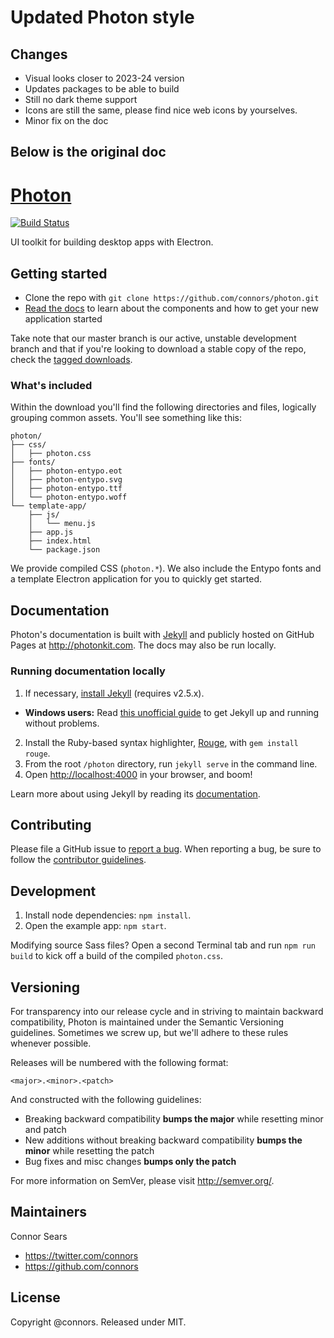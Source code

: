 # Updated Photon style

## Changes
* Visual looks closer to 2023-24 version
* Updates packages to be able to build
* Still no dark theme support
* Icons are still the same, please find nice web icons by yourselves.
* Minor fix on the doc

Below is the original doc
-----

# [Photon](http://photonkit.com/)

[![Build Status](https://img.shields.io/travis/connors/photon/master.svg)](https://travis-ci.org/connors/photon)

UI toolkit for building desktop apps with Electron.

## Getting started

* Clone the repo with `git clone https://github.com/connors/photon.git`
* [Read the docs](http://photonkit.com) to learn about the components and how to get your new application started

Take note that our master branch is our active, unstable development branch and that if you're looking to download a stable copy of the repo, check the [tagged downloads](https://github.com/connors/photon/tags).

### What's included

Within the download you'll find the following directories and files, logically grouping common assets. You'll see something like this:

```
photon/
├── css/
│   ├── photon.css
├── fonts/
│   ├── photon-entypo.eot
│   ├── photon-entypo.svg
│   ├── photon-entypo.ttf
│   └── photon-entypo.woff
└── template-app/
    ├── js/
    │   └── menu.js
    ├── app.js
    ├── index.html
    └── package.json
```

We provide compiled CSS (`photon.*`). We also include the Entypo fonts and a template Electron application for you to quickly get started.

## Documentation

Photon's documentation is built with [Jekyll](http://jekyllrb.com) and publicly hosted on GitHub Pages at <http://photonkit.com>. The docs may also be run locally.

### Running documentation locally

1. If necessary, [install Jekyll](http://jekyllrb.com/docs/installation) (requires v2.5.x).
  * **Windows users:** Read [this unofficial guide](http://jekyll-windows.juthilo.com/) to get Jekyll up and running without problems.
2. Install the Ruby-based syntax highlighter, [Rouge](https://github.com/jneen/rouge), with `gem install rouge`.
3. From the root `/photon` directory, run `jekyll serve` in the command line.
4. Open <http://localhost:4000> in your browser, and boom!

Learn more about using Jekyll by reading its [documentation](http://jekyllrb.com/docs/home/).

## Contributing

Please file a GitHub issue to [report a bug](https://github.com/connors/photon/issues). When reporting a bug, be sure to follow the [contributor guidelines](https://github.com/connors/photon/blob/master/CONTRIBUTING.md).


## Development

1. Install node dependencies: `npm install`.
2. Open the example app: `npm start`.

Modifying source Sass files? Open a second Terminal tab and run `npm run build` to kick off a build of the compiled `photon.css`.

## Versioning

For transparency into our release cycle and in striving to maintain backward compatibility, Photon is maintained under the Semantic Versioning guidelines. Sometimes we screw up, but we'll adhere to these rules whenever possible.

Releases will be numbered with the following format:

`<major>.<minor>.<patch>`

And constructed with the following guidelines:

* Breaking backward compatibility **bumps the major** while resetting minor and patch
* New additions without breaking backward compatibility **bumps the minor** while resetting the patch
* Bug fixes and misc changes **bumps only the patch**

For more information on SemVer, please visit <http://semver.org/>.

## Maintainers

Connor Sears

* <https://twitter.com/connors>
* <https://github.com/connors>

## License

Copyright @connors. Released under MIT.
